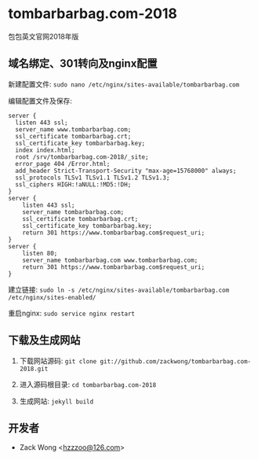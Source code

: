 tombarbarbag.com-2018
=============

包包英文官网2018年版


域名绑定、301转向及nginx配置
-----

新建配置文件: ``sudo nano /etc/nginx/sites-available/tombarbarbag.com``

编辑配置文件及保存: 

    server {
      listen 443 ssl;
      server_name www.tombarbarbag.com;
      ssl_certificate tombarbarbag.crt;
      ssl_certificate_key tombarbarbag.key;
      index index.html;
      root /srv/tombarbarbag.com-2018/_site;
      error_page 404 /Error.html;
      add_header Strict-Transport-Security "max-age=15768000" always;
      ssl_protocols TLSv1 TLSv1.1 TLSv1.2 TLSv1.3;
      ssl_ciphers HIGH:!aNULL:!MD5:!DH;
    }
    server {
        listen 443 ssl;
        server_name tombarbarbag.com;
        ssl_certificate tombarbarbag.crt;
        ssl_certificate_key tombarbarbag.key;
        return 301 https://www.tombarbarbag.com$request_uri;
    }
    server {
        listen 80;
        server_name tombarbarbag.com www.tombarbarbag.com;
        return 301 https://www.tombarbarbag.com$request_uri;
    }

建立链接: ``sudo ln -s /etc/nginx/sites-available/tombarbarbag.com /etc/nginx/sites-enabled/``

重启nginx: ``sudo service nginx restart``


下载及生成网站
-----

1. 下载网站源码: ``git clone git://github.com/zackwong/tombarbarbag.com-2018.git``

2. 进入源码根目录: ``cd tombarbarbag.com-2018``

3. 生成网站: ``jekyll build``


开发者
---------

* Zack Wong &lt;hzzzoo@126.com&gt;

